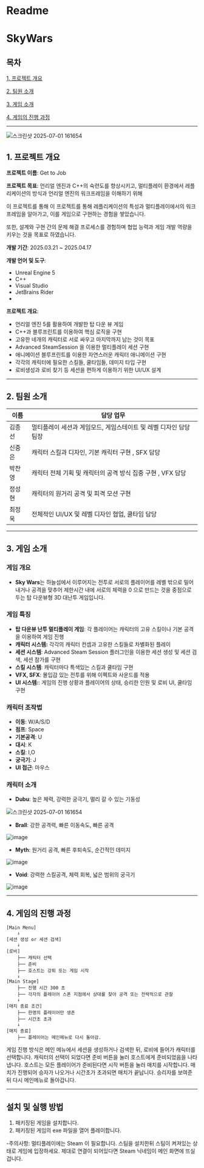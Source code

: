 # Readme

# SkyWars

## 목차

[1. 프로젝트 개요](#프로젝트-개요) 

[2. 팀원 소개](#팀원-소개) 

[3. 게임 소개](#게임-소개) 

[4. 게임의 진행 과정](#게임의-진행-과정) 

---

![스크린샷 2025-07-01 161654](https://github.com/user-attachments/assets/f08c3662-a47a-4ff0-b6e6-8778580ca905)

## 1. 프로젝트 개요

**프로젝트 이름**: Get to Job

**프로젝트 목표**:
언리얼 엔진과 C++의 숙련도를 향상시키고, 멀티플레이 환경에서 레플리케이션의 방식과 언리얼 엔진의 워크프레임을 이해하기 위해 

이 프로젝트를 통해 이 프로젝트를 통해 레플리케이션의 특성과 멀티플레이에서의 워크프레임을 알아가고, 이를 게임으로 구현하는 경험을 쌓았습니다.

또한, 설계와 구현 간의 문제 해결 프로세스를 경험하며 협업 능력과 게임 개발 역량을 키우는 것을 목표로 하였습니다.

**개발 기간**: 2025.03.21 ~ 2025.04.17

**개발 언어 및 도구**:

- Unreal Engine 5
- C++
- Visual Studio
- JetBrains Rider
- 
**프로젝트 개요**:

- 언리얼 엔진 5를 활용하여 개발한 탑 다운 뷰 게임
- C++과 블루프린트를 이용하여 핵심 로직을 구현
- 고유한 네개의 캐릭터로 서로 싸우고 마지막까지 남는 것이 목표
- Advanced SteamSession 을 이용한 멀티플레이 세션 구현
- 애니메이션 블루프린트를 이용한 자연스러운 캐릭터 애니메이션 구현
- 각각의 캐릭터에 필요한 스킬들, 쿨타임들, 데미지 타입 구현
- 로비생성과 로비 찾기 등 세션을 편하게 이용하기 위한 UI/UX 설계

---

## 2. 팀원 소개

| 이름 | 담당 업무 |
| --- | --- |
| 김종선 | 멀티플레이 세션과 게임모드, 게임스테이트 및 레벨 디자인 담당 팀장 |
| 신중은 | 캐릭터 스킬과 디자인, 기본 캐릭터 구현 , SFX 담당 |
| 박찬영 | 캐릭터 전체 기획 및 캐릭터의 공격 방식 집중 구현 , VFX 담당 |
| 정성현 | 캐릭터의 원거리 공격 및 피격 모션 구현 |
| 최정욱 | 전체적인 UI/UX 및 레벨 디자인 협업, 쿨타임 담당 |

---

## 3. 게임 소개

### 게임 개요

- **Sky Wars**는 하늘섬에서 이루어지는 전투로 서로의 플레이어를 레벨 밖으로 밀어내거나 공격을 맞추어 제한시간 내에 서로의 체력을 0 으로 만드는 것을 중점으로 두는 탑 다운뷰형 3D 대난투 게임입니다.

### 게임 특징

- **탑 다운뷰 난투 멀티플레이 게임**: 각 플레이어는 캐릭터의 고유 스킬이나 기본 공격을 이용하여 게임 진행
- **캐릭터 시스템:** 각각의 캐릭터 컨셉과 고유한 스킬들로 차별화된 플레이
- **세션 시스템**: Advanced Steam Session 플러그인을 이용한 세션 생성 및 세션 검색, 세션 참가를 구현
- **스킬 시스템**: 캐릭터마다 특색있는 스킬과 쿨타임 구현
- **VFX, SFX**: 몰입감 있는 전투를 위해 이펙트와 사운드를 적용
- **UI 시스템:**: 게임의 진행 상황과 플레이어의 상태, 승리한 인원 및 로비 UI, 쿨타임 구현

### 캐릭터 조작법

- **이동**: W/A/S/D
- **점프**: Space
- **기본공격**: U
- **대시**: K
- **스킬**: I,O
- **궁극기**: J
- **UI 접근**: 마우스

### 캐릭터 소개

- **Dubu**: 높은 체력, 강력한 궁극기, 멀리 갈 수 있는 기동성

 ![스크린샷 2025-07-01 161654](https://github.com/user-attachments/assets/4287310d-ff68-43a7-8024-12372972544d)
    
- **Brall**: 강한 공격력, 빠른 이동속도, 빠른 공격

![image](https://github.com/user-attachments/assets/6a3b8c7d-937a-4ee5-9091-25e2a0e398a8)

- **Myth**: 원거리 공격, 빠른 후퇴속도, 순간적인 데미지
  
![image](https://github.com/user-attachments/assets/27527052-5cb3-446a-acc7-950de1cde791)
    
- **Void**: 강력한 스킬공격, 체력 회복, 넓은 범위의 궁극기

![image](https://github.com/user-attachments/assets/59ff8460-8b3e-463e-b485-6bf4d0a7ca2e)

---

## 4. 게임의 진행 과정

```
[Main Menu]
    ↓
[세션 생성 or 세션 검색]
    ↓
[로비]
    ├── 캐릭터 선택
    ├── 준비
    ├── 호스트는 강퇴 또는 게임 시작
    ↓
[Main Stage]
    ├── 진행 시간 300 초
    ├── 각자의 플레이어 스폰 지점에서 상대를 찾아 공격 또는 전략적으로 관찰
    ↓
[매치 종료 조건]
    ├── 한명의 플레이어만 생존
    ├── 시간초 초과
    ↓
[매치 종료]
    ├── 플레이어는 메인메뉴로 다시 돌아감.
```

게임 진행 방식은 메인 메뉴에서 세션을 생성하거나 검색한 뒤, 로비에 들어가 캐릭터를 선택합니다. 캐릭터의 선택이 되었다면 준비 버튼을 눌러 호스트에게 준비되었음을 나타냅니다. 호스트는 모든 플레이어가 준비된다면 시작 버튼을 눌러 매치를 시작합니다. 매치가 진행되어 승자가 나오거나 시간초가 초과되면 매치가 끝납니다. 승리자를 보여준 뒤 다시 메인메뉴로 돌아갑니다.

---

## 설치 및 실행 방법

1. 패키징된 게임을 설치합니다.
2. 패키징된 게임의 exe 파일을 열어 플레이합니다.

-주의사항: 멀티플레이에는 Steam 이 필요합니다. 스팀을 설치한뒤 스팀이 켜져있는 상태로 게임에 입장하세요. 제대로 연결이 되어있다면 Steam 닉네임이 메인 화면에 뜨실 겁니다.
